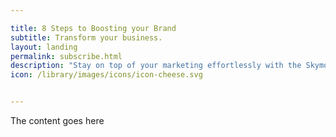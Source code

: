 ```yaml
---

title: 8 Steps to Boosting your Brand
subtitle: Transform your business.
layout: landing
permalink: subscribe.html
description: "Stay on top of your marketing effortlessly with the Skymouse team. We handle all the nitty gritty things so you can focus on what you love."
icon: /library/images/icons/icon-cheese.svg


---
```


The content goes here